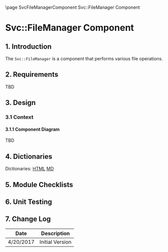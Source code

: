 \page SvcFileManagerComponent Svc::FileManager Component
# Svc::FileManager Component

## 1. Introduction

The `Svc::FileManager` is a component that performs various file operations.

## 2. Requirements

TBD

## 3. Design

### 3.1 Context

#### 3.1.1 Component Diagram

TBD

## 4. Dictionaries

Dictionaries: [HTML](FileManager.html) [MD](FileManager.md)

## 5. Module Checklists

## 6. Unit Testing

## 7. Change Log

Date | Description
---- | -----------
4/20/2017 | Initial Version



